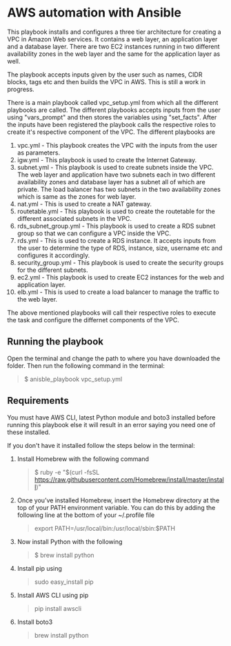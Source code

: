 # AWS automation with Ansible

This playbook installs and configures a three tier architecture for creating a VPC in Amazon Web services. It contains a web layer, an application layer and a database layer. There are two EC2 instances running in two different availability zones in the web layer and the same for the application layer as well.

The playbook accepts inputs given by the user such as names, CIDR blocks, tags etc and then builds the VPC in AWS. This is still a work in progress. 

There is a main playbook called vpc_setup.yml from which all the different playbooks are called. The different playbooks accepts inputs from the user using "vars_prompt" and then stores the variables using "set_facts". After the  inputs have been registered the playbook calls the respective roles to create it's respective component of the VPC. The different playbooks are 
1) vpc.yml - This playbook creates the VPC with the inputs from the user as parameters.
2) igw.yml - This playbook is used to create the Internet Gateway.
3) subnet.yml - This playbook is used to create subnets inside the VPC. The web layer and application have two subnets each in two different availability zones and database layer has a subnet all of which are private. The load balancer has two subnets in the two availability zones which is same as the zones for web layer.
4) nat.yml - This is used to create a NAT gateway.
5) routetable.yml - This playbook is used to create the routetable for the different associated subnets in the VPC.
6) rds_subnet_group.yml - This playbook is used to create a RDS subnet group so that we can configure a VPC inside the VPC.
7) rds.yml -  This is used to create a RDS instance. It accepts inputs from the user to determine the type of RDS, instance, size, username etc and configures it accordingly.
8) security_group.yml - This playbook is used to create the security groups for the different subnets.
9) ec2.yml - This playbook is used to create EC2 instances for the web and application layer.
10) elb.yml -  This is used to create a load balancer to manage the traffic to the web layer.

The above mentioned playbooks will call their respective roles to execute the task and configure the differnet components of the VPC. 

## Running the playbook
Open the terminal and change the path to where you have downloaded the folder.
Then run the following command in the terminal:
> $ anisble_playbook vpc_setup.yml

## Requirements
You must have AWS CLI, latest Python module and boto3 installed before running this playbook else it will result in an error saying you need one of these installed.

If you don't have it installed follow the steps below in the terminal:

1) Install Homebrew with the following command

    > $ ruby -e "$(curl -fsSL https://raw.githubusercontent.com/Homebrew/install/master/install)"
2) Once you’ve installed Homebrew, insert the Homebrew directory at the top of your PATH environment variable. You can do this by adding the following line at the bottom of your ~/.profile file

    > export PATH=/usr/local/bin:/usr/local/sbin:$PATH
3) Now install Python with the following
    > $ brew install python
4) Install pip using
    > sudo easy_install pip
5) Install AWS CLI using pip

    >pip install awscli

6) Install boto3

    > brew install python